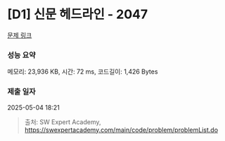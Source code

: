 # [D1] 신문 헤드라인 - 2047 

[문제 링크](https://swexpertacademy.com/main/code/problem/problemDetail.do?contestProbId=AV5QKsLaAy0DFAUq) 

### 성능 요약

메모리: 23,936 KB, 시간: 72 ms, 코드길이: 1,426 Bytes

### 제출 일자

2025-05-04 18:21



> 출처: SW Expert Academy, https://swexpertacademy.com/main/code/problem/problemList.do